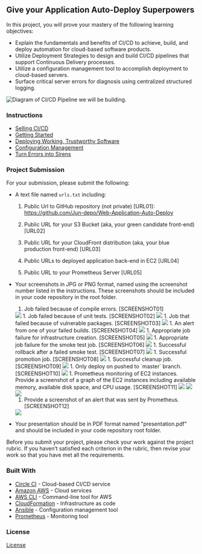 ## Give your Application Auto-Deploy Superpowers

In this project, you will prove your mastery of the following learning objectives:

- Explain the fundamentals and benefits of CI/CD to achieve, build, and deploy automation for cloud-based software products.
- Utilize Deployment Strategies to design and build CI/CD pipelines that support Continuous Delivery processes.
- Utilize a configuration management tool to accomplish deployment to cloud-based servers.
- Surface critical server errors for diagnosis using centralized structured logging.

![Diagram of CI/CD Pipeline we will be building.](udapeople.png)

### Instructions

- [Selling CI/CD](instructions/0-selling-cicd.md)
- [Getting Started](instructions/1-getting-started.md)
- [Deploying Working, Trustworthy Software](instructions/2-deploying-trustworthy-code.md)
- [Configuration Management](instructions/3-configuration-management.md)
- [Turn Errors into Sirens](instructions/4-turn-errors-into-sirens.md)

### Project Submission

For your submission, please submit the following:

- A text file named `urls.txt` including:

  1. Public Url to GitHub repository (not private) [URL01]:
     https://github.com/Jun-depo/Web-Application-Auto-Deploy

  1. Public URL for your S3 Bucket (aka, your green candidate front-end) [URL02]
     
  1. Public URL for your CloudFront distribution (aka, your blue production front-end) [URL03]
      
  1. Public URLs to deployed application back-end in EC2 [URL04]
  
  1. Public URL to your Prometheus Server [URL05]

- Your screenshots in JPG or PNG format, named using the screenshot number listed in the instructions. These screenshots should be included in your code repository in the root folder.

  1. Job failed because of compile errors. [SCREENSHOT01]
  <img src="images/SCREENSHOT01.png" />
  1. Job failed because of unit tests. [SCREENSHOT02]
  <img src="images/SCREENSHOT02.png" />
  1. Job that failed because of vulnerable packages. [SCREENSHOT03]
  <img src="images/SCREENSHOT03.png" />
  1. An alert from one of your failed builds. [SCREENSHOT04]
  <img src="images/SCREENSHOT04.png" />
  1. Appropriate job failure for infrastructure creation. [SCREENSHOT05]
  <img src="images/SCREENSHOT05.png" />
  1. Appropriate job failure for the smoke test job. [SCREENSHOT06]
  <img src="images/SCREENSHOT06.png" />
  1. Successful rollback after a failed smoke test. [SCREENSHOT07]
  <img src="images/SCREENSHOT07.png" />
  1. Successful promotion job. [SCREENSHOT08]
  <img src="images/SCREENSHOT08.png" />
  1. Successful cleanup job. [SCREENSHOT09]
  <img src="images/SCREENSHOT09.png" />
  1. Only deploy on pushed to `master` branch. [SCREENSHOT10]
  <img src="images/SCREENSHOT10.png" />
  1. Prometheus monitoring of EC2 instances. Provide a screenshot of a graph of the EC2 instances including available memory, available disk space, and CPU usage. [SCREENSHOT11]
  <img src="images/SCREENSHOT11-a.png" />
  <img src="images/SCREENSHOT11-b.png" />
  <img src="images/SCREENSHOT11-c.png" />  
  
  1. Provide a screenshot of an alert that was sent by Prometheus. [SCREENSHOT12]
    <img src="images/SCREENSHOT12.png" />
- Your presentation should be in PDF format named "presentation.pdf" and should be included in your code repository root folder.

Before you submit your project, please check your work against the project rubric. If you haven’t satisfied each criterion in the rubric, then revise your work so that you have met all the requirements.

### Built With

- [Circle CI](www.circleci.com) - Cloud-based CI/CD service
- [Amazon AWS](https://aws.amazon.com/) - Cloud services
- [AWS CLI](https://aws.amazon.com/cli/) - Command-line tool for AWS
- [CloudFormation](https://aws.amazon.com/cloudformation/) - Infrastructure as code
- [Ansible](https://www.ansible.com/) - Configuration management tool
- [Prometheus](https://prometheus.io/) - Monitoring tool

### License

[License](LICENSE.md)
